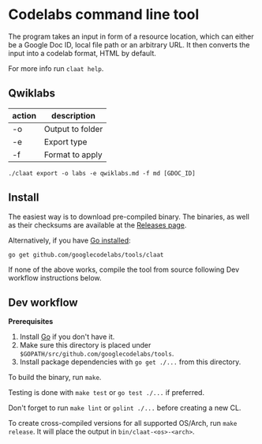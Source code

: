 # Codelabs command line tool

The program takes an input in form of a resource location,
which can either be a Google Doc ID, local file path or an arbitrary URL.
It then converts the input into a codelab format, HTML by default.

For more info run `claat help`.


## Qwiklabs

| action | description |
|--------|-------------|
| -o     | Output to folder |
| -e     | Export type |
| -f     | Format to apply |


```
./claat export -o labs -e qwiklabs.md -f md [GDOC_ID]
```

## Install

The easiest way is to download pre-compiled binary.
The binaries, as well as their checksums are available at the
[Releases page](https://github.com/googlecodelabs/tools/releases/latest).

Alternatively, if you have [Go installed](https://golang.org/doc/install):

    go get github.com/googlecodelabs/tools/claat

If none of the above works, compile the tool from source following Dev workflow
instructions below.

## Dev workflow

**Prerequisites**

1. Install [Go](https://golang.org/dl/) if you don't have it.
2. Make sure this directory is placed under
   `$GOPATH/src/github.com/googlecodelabs/tools`.
3. Install package dependencies with `go get ./...` from this directory.

To build the binary, run `make`.

Testing is done with `make test` or `go test ./...` if preferred.

Don't forget to run `make lint` or `golint ./...` before creating a new CL.

To create cross-compiled versions for all supported OS/Arch, run `make release`.
It will place the output in `bin/claat-<os>-<arch>`.
